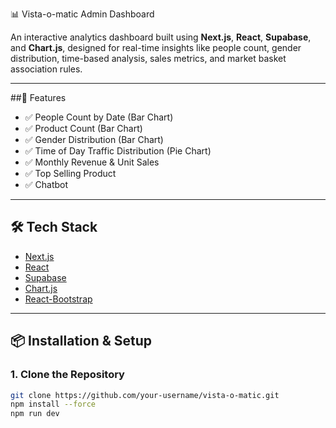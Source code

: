 📊 Vista-o-matic Admin Dashboard

An interactive analytics dashboard built using **Next.js**, **React**, **Supabase**, and **Chart.js**, designed for real-time insights like people count, gender distribution, time-based analysis, sales metrics, and market basket association rules.

---

##🚀 Features

- ✅ People Count by Date (Bar Chart)
- ✅ Product Count (Bar Chart)
- ✅ Gender Distribution (Bar Chart)
- ✅ Time of Day Traffic Distribution (Pie Chart)
- ✅ Monthly Revenue & Unit Sales 
- ✅ Top Selling Product
- ✅ Chatbot

---

## 🛠 Tech Stack

- [Next.js](https://nextjs.org/)
- [React](https://react.dev/)
- [Supabase](https://supabase.com/)
- [Chart.js](https://www.chartjs.org/)
- [React-Bootstrap](https://react-bootstrap.github.io/)

---

## 📦 Installation & Setup

### 1. Clone the Repository

```bash
git clone https://github.com/your-username/vista-o-matic.git
npm install --force
npm run dev
